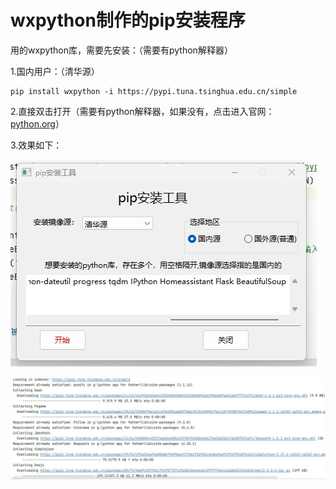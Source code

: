 # wxpython制作的pip安装程序

用的wxpython库，需要先安装：（需要有python解释器）

1.国内用户：（清华源）

```
pip install wxpython -i https://pypi.tuna.tsinghua.edu.cn/simple
```

2.直接双击打开（需要有python解释器，如果没有，点击进入官网：[python.org](python.org)）

3.效果如下：


![](https://github.com/3469134108/main/raw/main/pip.jpg)

![](https://github.com/3469134108/main/raw/main/pipshell.jpg)

